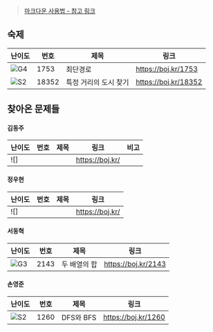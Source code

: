 > [마크다운 사용법 - 참고 링크](https://gist.github.com/ihoneymon/652be052a0727ad59601)

<!-- 문제 템플릿

| 난이도 | 번호 | 제목 | 링크             |
| ------ | ---- | ---- | ---------------- |
| ![??]  | -    | -    | https://boj.kr/- |

-->

## 숙제

| 난이도 | 번호 | 제목             | 링크                |
| ------ | ---- | ---------------- | ------------------- |
| ![G4]  | 1753 | 최단경로 | https://boj.kr/1753 |
| ![S2]  | 18352  | 특정 거리의 도시 찾기 | https://boj.kr/18352 |


## 찾아온 문제들

<!--

#### 민기홍

기홍아 행복해라...

| 난이도 | 번호 | 제목 | 링크               |
| ------ | ---- | ---- | ------------------ |
| ![S3]  | -    | -    | <https://boj.kr/-> |

-->

#### 김동주

| 난이도 | 번호  | 제목          | 링크                 | 비고                      |
| ------ | ----- | ------------- | -------------------- | ------------------------- |
| ![]  ||    | https://boj.kr/ |

#### 정우현

| 난이도 | 번호 | 제목 | 링크            |
| ------ | ---- | ---- | --------------- |
| ![]  ||    | https://boj.kr/ |

#### 서동혁

| 난이도 | 번호 | 제목 | 링크            |
| ------ | ---- | ---- | --------------- |
| ![G3]  |2143| 두 배열의 합   | https://boj.kr/2143 |

#### 손영준

| 난이도 | 번호 | 제목 | 링크            |
| ------ | ---- | ---- | --------------- |
| ![S2]  |1260|DFS와 BFS    | https://boj.kr/1260 |


<!-- solved.ac 문제 난이도 별 태그 이미지 -->

[P1]: https://d2gd6pc034wcta.cloudfront.net/tier/20.svg
[P2]: https://d2gd6pc034wcta.cloudfront.net/tier/19.svg
[P3]: https://d2gd6pc034wcta.cloudfront.net/tier/18.svg
[P4]: https://d2gd6pc034wcta.cloudfront.net/tier/17.svg
[P5]: https://d2gd6pc034wcta.cloudfront.net/tier/16.svg
[G1]: https://d2gd6pc034wcta.cloudfront.net/tier/15.svg
[G2]: https://d2gd6pc034wcta.cloudfront.net/tier/14.svg
[G3]: https://d2gd6pc034wcta.cloudfront.net/tier/13.svg
[G4]: https://d2gd6pc034wcta.cloudfront.net/tier/12.svg
[G5]: https://d2gd6pc034wcta.cloudfront.net/tier/11.svg
[S1]: https://d2gd6pc034wcta.cloudfront.net/tier/10.svg
[S2]: https://d2gd6pc034wcta.cloudfront.net/tier/9.svg
[S3]: https://d2gd6pc034wcta.cloudfront.net/tier/8.svg
[S4]: https://d2gd6pc034wcta.cloudfront.net/tier/7.svg
[S5]: https://d2gd6pc034wcta.cloudfront.net/tier/6.svg
[??]: https://d2gd6pc034wcta.cloudfront.net/tier/0.svg
